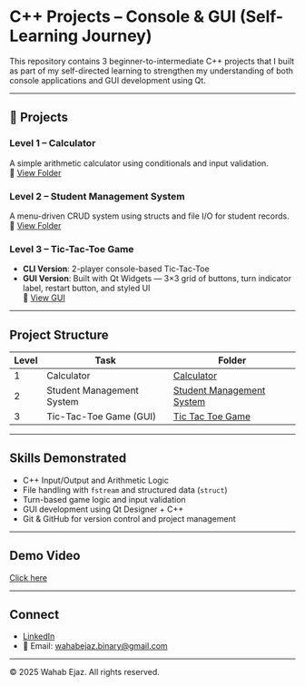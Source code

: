 # C++ Projects – Console & GUI (Self-Learning Journey)

This repository contains 3 beginner-to-intermediate C++ projects that I built as part of my self-directed learning to strengthen my understanding of both console applications and GUI development using Qt.

---

## 🔹 Projects

### Level 1 – Calculator
A simple arithmetic calculator using conditionals and input validation.  
📁 [View Folder](./Calculator)

### Level 2 – Student Management System
A menu-driven CRUD system using structs and file I/O for student records.  
📁 [View Folder](./Student%20Management%20System/)

### Level 3 – Tic-Tac-Toe Game
- **CLI Version**: 2-player console-based Tic-Tac-Toe  
- **GUI Version**: Built with Qt Widgets — 3×3 grid of buttons, turn indicator label, restart button, and styled UI  
📁 [View GUI](./Tic%20Tac%20Toe%20Game/gui/)

---

## Project Structure
| Level | Task                      | Folder                                                        |
|-------|---------------------------|---------------------------------------------------------------|
| 1     | Calculator                | [Calculator](./Calculator)                                    |
| 2     | Student Management System | [Student Management System](./Student%20Management%20System/) |
| 3     | Tic-Tac-Toe Game (GUI)    | [Tic Tac Toe Game](./Tic%20Tac%20Toe%20Game/)                 |

---

## Skills Demonstrated
- C++ Input/Output and Arithmetic Logic
- File handling with `fstream` and structured data (`struct`)
- Turn-based game logic and input validation
- GUI development using Qt Designer + C++
- Git & GitHub for version control and project management

---

## Demo Video
[Click here](https://www.linkedin.com/posts/wahab-ejaz-025821283_when-i-first-started-learning-c-in-university-activity-7355614533140250624-oSYr?utm_source=social_share_send&utm_medium=member_desktop_web&rcm=ACoAAET_uN0BcIvAcZWxWDuCqYgZxpVojNFCYHw)  

---

## Connect

- [LinkedIn](https://www.linkedin.com/in/wahab-ejaz-025821283/)
- 📧 Email: wahabejaz.binary@gmail.com

---

© 2025 Wahab Ejaz. All rights reserved.
